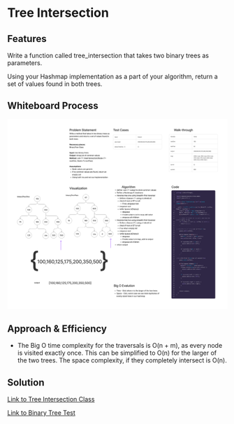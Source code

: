# Tree Intersection

## Features

Write a function called tree_intersection that takes two binary trees as parameters.

Using your Hashmap implementation as a part of your algorithm, return a set of values found in both trees.

## Whiteboard Process

![Whiteboard Image](cc32.png)

## Approach & Efficiency

- The Big O time complexity for the traversals is O(n + m), as every node is visited exactly once. This can be simplified to O(n) for the larger of the two trees. The space complexity, if they completely intersect is O(n).

## Solution

[Link to Tree Intersection Class](lib/src/main/java/codechallenges/TreeIntersection.java)

[Link to Binary Tree Test](lib/src/test/java/codechallenges/TreeIntersectionTest.java)


